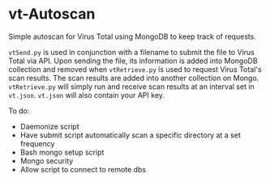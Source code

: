 # vt-Autoscan
Simple autoscan for Virus Total using MongoDB to keep track of requests.

`vtSend.py` is used in conjunction with a filename to submit the file to Virus Total via API. Upon sending the file, its information is added into MongoDB collection and removed when `vtRetrieve.py` is used to request Virus Total's scan results. The scan results are added into another collection on Mongo. `vtRetrieve.py` will simply run and receive scan results at an interval set in `vt.json`. `vt.json` will also contain your API key.

To do:

- Daemonize script
- Have submit script automatically scan a specific directory at a set frequency
- Bash mongo setup script
- Mongo security
- Allow script to connect to remote dbs
